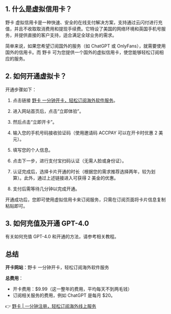 ## 1. 什么是虚拟信用卡？

野卡 虚拟信用卡是一种快速、安全的在线支付解决方案，支持通过云闪付进行充值，并且不收取取消费用和提现手续费。它特设了美国的网络环境和英国手机号服务，并提供直接的客户支持，适合满足全球业务的需求。

简单来说，如果您希望订阅国外的服务（如 ChatGPT 或 OnlyFans），就需要使用国外的信用卡。而 野卡 可为您提供一个国外的虚拟信用卡，使您能够轻松订阅相应的服务。

## 2. 如何开通虚拟卡？

开通步骤如下：

1. 点击链接 [野卡 一分钟开卡，轻松订阅海外软件服务](https://bit.ly/bewildcard)。

2. 进入网站首页后，点击“立即体验”。

3. 然后点击“立即开卡”。

4. 输入您的手机号码接收验证码（使用邀请码 ACCPAY 可以在开卡时优惠 2 美元）。

5. 填写您的个人信息。

6. 点击下一步，进行支付宝扫码认证（无需人脸或身份证）。

7. 认证完成后，选择卡片开通的时长（根据您的需求推荐选择两年，较为划算）。此外，通过上述链接进入可获得 2 美金的优惠。

8. 支付后需等待几分钟以完成开通。

开通成功后，您即可使用虚拟信用卡来订阅服务，只需在订阅页面将卡片信息复制粘贴即可。

## 3. 如何充值及开通 GPT-4.0

有关如何充值 GPT-4.0 和开通的方法，请参考相关教程。

## 总结

**开卡网站**：野卡 一分钟开卡，轻松订阅海外软件服务

**总费用**：

- 开卡费用：$9.99（这一整年的费用，平均每天不到两毛钱）
- 订阅相关服务的费用，例如 ChatGPT 是每月 $20。

👉 [野卡 | 一分钟注册，轻松订阅海外线上服务](https://bit.ly/bewildcard)